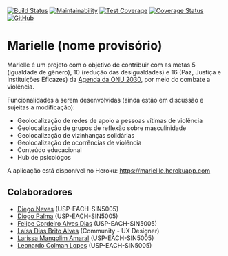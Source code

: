 [![Build Status](https://travis-ci.org/fcas/marielle.svg?branch=master)](https://travis-ci.org/fcas/marielle)
[![Maintainability](https://api.codeclimate.com/v1/badges/34eb75f7b9dcb213765d/maintainability)](https://codeclimate.com/github/fcas/marielle/maintainability)
[![Test Coverage](https://api.codeclimate.com/v1/badges/34eb75f7b9dcb213765d/test_coverage)](https://codeclimate.com/github/fcas/marielle/test_coverage)
[![Coverage Status](https://coveralls.io/repos/github/fcas/marielle/badge.svg?branch=master)](https://coveralls.io/github/fcas/marielle?branch=master)
[![GitHub](https://img.shields.io/github/license/fcas/marielle)](LICENSE)

# Marielle (nome provisório)

Marielle é um projeto com o objetivo de contribuir com as metas 5 (igualdade de gênero), 10 (redução das desigualdades) e 16 (Paz, Justiça e Instituições Eficazes) da [Agenda da ONU 2030](https://nacoesunidas.org/pos2015/agenda2030/), por meio do combate a violência.

Funcionalidades a serem desenvolvidas (ainda estão em discussão e sujeitas a modificação):
- Geolocalização de redes de apoio a pessoas vítimas de violência
- Geolocalização de grupos de reflexão sobre masculinidade
- Geolocalização de vizinhanças solidárias
- Geolocalização de ocorrências de violência
- Conteúdo educacional
- Hub de psicológos

A aplicação está disponível no Heroku: 
https://mariellle.herokuapp.com

## Colaboradores

- [Diego Neves](https://github.com/xdiegoneves) (USP-EACH-SIN5005)
- [Diogo Palma](https://github.com/diogopalma) (USP-EACH-SIN5005)
- [Felipe Cordeiro Alves Dias](https://github.com/fcas) (USP-EACH-SIN5005)
- [Laísa Dias Brito Alves](https://github.com/laisacavazotto) (Community - UX Designer)
- [Larissa Mangolim Amaral](https://github.com/sadlune) (USP-EACH-SIN5005)
- [Leonardo Colman Lopes](https://github.com/LeoColman) (USP-EACH-SIN5005)
